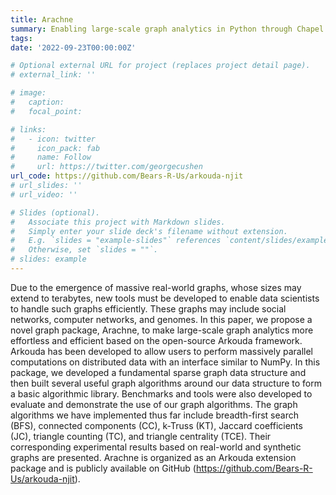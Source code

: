 ```yaml
---
title: Arachne
summary: Enabling large-scale graph analytics in Python through Chapel.
tags:
date: '2022-09-23T00:00:00Z'

# Optional external URL for project (replaces project detail page).
# external_link: ''

# image:
#   caption:
#   focal_point:

# links:
#   - icon: twitter
#     icon_pack: fab
#     name: Follow
#     url: https://twitter.com/georgecushen
url_code: https://github.com/Bears-R-Us/arkouda-njit
# url_slides: ''
# url_video: ''

# Slides (optional).
#   Associate this project with Markdown slides.
#   Simply enter your slide deck's filename without extension.
#   E.g. `slides = "example-slides"` references `content/slides/example-slides.md`.
#   Otherwise, set `slides = ""`.
# slides: example
---
```


Due to the emergence of massive real-world graphs, whose sizes may extend to terabytes, new tools must be developed to enable data scientists to handle such graphs efficiently. These graphs may include social networks, computer networks, and genomes. In this paper, we propose a novel graph package, Arachne, to make large-scale graph analytics more effortless and efficient based on the open-source Arkouda framework. Arkouda has been developed to allow users to perform massively parallel computations on distributed data with an interface similar to NumPy. In this package, we developed a fundamental sparse graph data structure and then built several useful graph algorithms around our data structure to form a basic algorithmic library. Benchmarks and tools were also developed to evaluate and demonstrate the use of our graph algorithms. The graph algorithms we have implemented thus far include breadth-first search (BFS), connected components (CC), k-Truss (KT), Jaccard coefficients (JC), triangle counting (TC), and triangle centrality (TCE). Their corresponding experimental results based on real-world and synthetic graphs are presented. Arachne is organized as an Arkouda extension package and is publicly available on GitHub (https://github.com/Bears-R-Us/arkouda-njit).
